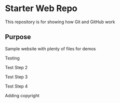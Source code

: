 # Starter Web Repo

This repository is for showing how Git and GitHub work

## Purpose

Sample website with plenty of files for demos

Testing 

Test Step 2

Test Step 3

Test Step 4

Adding copyright